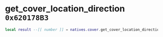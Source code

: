 # get_cover_location_direction `0x620178B3`

```lua
local result --[[ number ]] = natives.cover.get_cover_location_direction(_unk0 --[[ number ]])
```